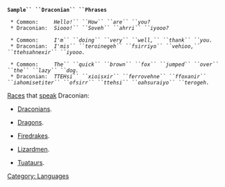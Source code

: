 **`Sample`` ``Draconian`` ``Phrases`**  
  
` * Common:     `*`Hello!`` ``How`` ``are`` ``you?`*  
` * Draconian:  `*`Siooo!`` ``Soveh`` ``ahrri`` ``iyooo?`*  
  
` * Common:     `*`I'm`` ``doing`` ``very`` ``well,`` ``thank`` ``you.`*  
` * Draconian:  `*`I'mis`` ``teroinegeh`` ``fsirriyo`` ``vehioo,`` ``ttehsahnexir`` ``iyooo.`*  
  
` * Common:     `*`The`` ``quick`` ``brown`` ``fox`` ``jumped`` ``over`` ``the`` ``lazy`` ``dog.`*  
` * Draconian:  `*`TTEHsi`` ``xioisxir`` ``ferrovehne`` ``ffoxanir`` ``iahomisetiter`` ``ofsirr`` ``ttehsi`` ``oahsuraiyo`` ``terogeh.`*

[Races](:Category:_Races.md "wikilink") that
[speak](Speak.md "wikilink") Draconian:

-   [Draconians](Draconians.md "wikilink").

<!-- -->

-   [Dragons](Dragons.md "wikilink").

<!-- -->

-   [Firedrakes](Firedrakes.md "wikilink").

<!-- -->

-   [Lizardmen](Lizardmen.md "wikilink").

<!-- -->

-   [Tuataurs](Tuataurs.md "wikilink").

[Category: Languages](Category:_Languages "wikilink")
